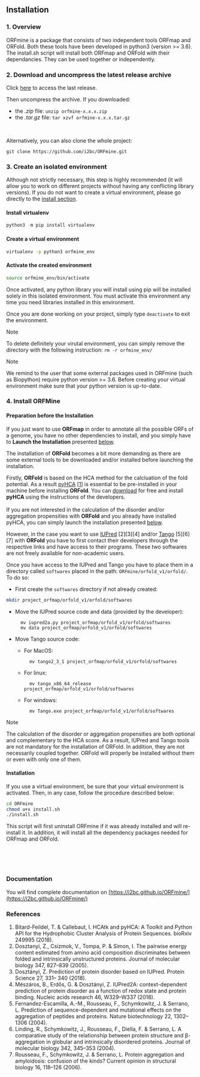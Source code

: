## Installation


### 1. Overview

ORFmine is a package that consists of two independent tools ORFmap and ORFold. 
Both these tools have been developed in python3 (version >= 3.6).
The install.sh  script will install both ORFmap and ORFold with their dependancies.
They can be used together or independently. 


### 2. Download and uncompress the latest release archive

Click [here](https://github.com/i2bc/ORFmine/releases/latest/) to access the last release.

Then uncompress the archive. If you downloaded:
* the *.zip* file: ```unzip orfmine-x.x.x.zip```
* the *.tar.gz* file: ```tar xzvf orfmine-x.x.x.tar.gz```

<br>

Alternatively, you can also clone the whole project:
``` 
git clone https://github.com/i2bc/ORFmine.git
```

### 3. Create an isolated environment
Although not strictly necessary, this step is highly recommended 
(it will allow you to work on different projects without having any conflicting library versions).
If you do not want to create a virtual environment, please go directly to the [install section](#general_install).
 
#### Install virtualenv
``` python
python3 -m pip install virtualenv
```

#### Create a virtual environment
```bash
virtualenv -p python3 orfmine_env
```

#### Activate the created environment
```bash
source orfmine_env/bin/activate
```

Once activated, any python library you will install using pip 
will be installed solely in this isolated environment.
You must activate this environment any time you need libraries installed 
in this environment. 

Once you are done working on your project, 
simply type `deactivate` to exit the environment.


<div class="admonition note">
    <p class="first admonition-title">
        Note
    </p>
    <p class="last">
        To delete definitely your virutal environment, you can simply
        remove the directory with the following instruction:
        <code>rm -r orfmine_env/</code>
    </p>
</div>

<div class="admonition note">
    <p class="first admonition-title">
        Note
    </p>
    <p class="last">
        We remind to the user that some external packages used in ORFmine 
	(such as Biopython) require python version >= 3.6. Before creating 
	your virtual environment make sure that your python version is up-to-date. 
    </p>
</div>

<a name="general_install"></a>

### 4. Install ORFMine 

#### Preparation before the Installation

If you just want to use **ORFmap** in order to annotate all
the possible ORFs of a genome, you have no other dependencies 
to install, and you simply have to **Launch the Installation** 
presented [below](#launch_install). 

The installation of **ORFold** becomes a bit more demanding as
there are some external tools to be downloaded and/or installed 
before launching the installation.

Firstly, **ORFold** is based on the HCA method for the calcluation of the
fold potential. As a result [pyHCA](https://github.com/T-B-F/pyHCA) 
[[1](https://www.biorxiv.org/content/10.1101/249995v1)]
is essential to be pre-installed in your machine before installing 
**ORFold**. You can [download](https://github.com/T-B-F/pyHCA)  for free and install **pyHCA** using 
the instructions of the developers.  
<br>
If you are not interested in the calculation of the disorder
and/or aggregation propensities with **ORFold** and you already
have installed pyHCA, you can simply launch the installation
presented [below](#launch_install).

However, in the case you want to use [IUPred](https://iupred2a.elte.hu) 
[2][3][4] and/or [Tango](http://tango.crg.es) [5][6][7] with **ORFold** you have to 
first contact their developers through the respective links and have access 
to their programs. These two softwares are not freely available for 
non-academic users.

Once you have access to the IUPred and Tango you have to place them in a directory
called ```softwares``` placed in the path: ```ORFmine/orfold_v1/orfold/```. To do so:


* First create the ```softwares``` directory if not already created:

```bash
mkdir project_orfmap/orfold_v1/orfold/softwares
```

* Move the IUPred source code and data (provided by the developer):
	
		mv iupred2a.py project_orfmap/orfold_v1/orfold/softwares
		mv data project_orfmap/orfold_v1/orfold/softwares
	
* Move Tango source code:
	* For MacOS:
		
			mv tango2_3_1 project_orfmap/orfold_v1/orfold/softwares

	* For linux:

			mv tango_x86_64_release project_orfmap/orfold_v1/orfold/softwares

	* For windows:
		
			mv Tango.exe project_orfmap/orfold_v1/orfold/softwares

<div class="admonition note">
    <p class="first admonition-title">
        Note
    </p>
    <p class="last">
        The calculation of the disorder or aggregation propensities  are both optional and 
	complementary to the HCA score. As a result, IUPred and 
	Tango tools are not mandatory for the installation of ORFold. In addition,
	they are not necessarily coupled together. ORFold will properly be 
	installed without them or even with only one of them.    
    </p>
</div>
<a name="launch_install"></a>


#### Installation

If you use a virtual environment, be sure that your virtual environment is activated.
Then, in any case, follow the procedure described below:

 
```bash
cd ORFmine
chmod u+x install.sh
./install.sh
```

This script will first uninstall ORFmine if it was already installed and will
re-install it. In addition, it will install all the dependency packages needed for 
ORFmap and ORFold.   

<br><br><br>


### Documentation
You will find complete documentation on [https://i2bc.github.io/ORFmine/](https://i2bc.github.io/ORFmine/)


### References

1. Bitard-Feildel, T. & Callebaut, I. HCAtk and pyHCA: A Toolkit and Python API for the Hydrophobic Cluster Analysis of Protein Sequences. bioRxiv 249995 (2018).
2. Dosztanyi, Z., Csizmok, V., Tompa, P. & Simon, I. The pairwise energy content estimated from amino acid composition discriminates between folded and intrinsically unstructured proteins. Journal of molecular biology 347, 827–839 (2005).
3. Dosztányi, Z. Prediction of protein disorder based on IUPred. Protein Science 27, 331– 340 (2018).
4. Mészáros, B., Erdős, G. & Dosztányi, Z. IUPred2A: context-dependent prediction of protein disorder as a function of redox state and protein binding. Nucleic acids research 46, W329–W337 (2018).
5. Fernandez-Escamilla, A.-M., Rousseau, F., Schymkowitz, J. & Serrano, L. Prediction of sequence-dependent and mutational effects on the aggregation of peptides and proteins. Nature biotechnology 22, 1302–1306 (2004).
6. Linding, R., Schymkowitz, J., Rousseau, F., Diella, F. & Serrano, L. A comparative study of the relationship between protein structure and β-aggregation in globular and intrinsically disordered proteins. Journal of molecular biology 342, 345–353 (2004). 
7. Rousseau, F., Schymkowitz, J. & Serrano, L. Protein aggregation and amyloidosis: confusion of the kinds? Current opinion in structural biology 16, 118–126 (2006).

